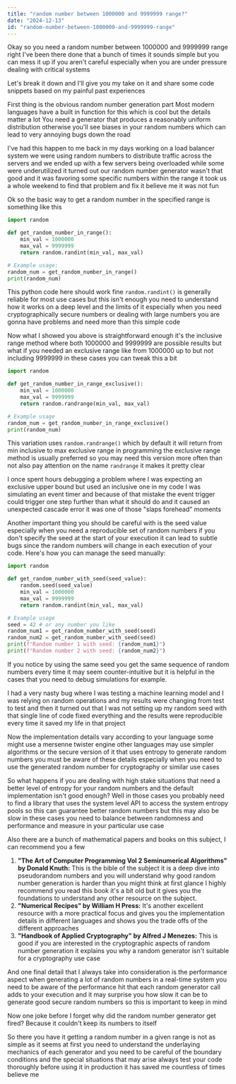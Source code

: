 ```yaml
---
title: "random number between 1000000 and 9999999 range?"
date: "2024-12-13"
id: "random-number-between-1000000-and-9999999-range"
---
```


Okay so you need a random number between 1000000 and 9999999 range right I've been there done that a bunch of times it sounds simple but you can mess it up if you aren't careful especially when you are under pressure dealing with critical systems

Let's break it down and I'll give you my take on it and share some code snippets based on my painful past experiences

First thing is the obvious random number generation part Most modern languages have a built in function for this which is cool but the details matter a lot You need a generator that produces a reasonably uniform distribution otherwise you'll see biases in your random numbers which can lead to very annoying bugs down the road

I've had this happen to me back in my days working on a load balancer system we were using random numbers to distribute traffic across the servers and we ended up with a few servers being overloaded while some were underutilized it turned out our random number generator wasn't that good and it was favoring some specific numbers within the range it took us a whole weekend to find that problem and fix it believe me it was not fun

Ok so the basic way to get a random number in the specified range is something like this

```python
import random

def get_random_number_in_range():
    min_val = 1000000
    max_val = 9999999
    return random.randint(min_val, max_val)

# Example usage:
random_num = get_random_number_in_range()
print(random_num)

```

This python code here should work fine `random.randint()` is generally reliable for most use cases but this isn't enough you need to understand how it works on a deep level and the limits of it especially when you need cryptographically secure numbers or dealing with large numbers you are gonna have problems and need more than this simple code

Now what I showed you above is straightforward enough it's the inclusive range method where both 1000000 and 9999999 are possible results but what if you needed an exclusive range like from 1000000 up to but not including 9999999 in these cases you can tweak this a bit

```python
import random

def get_random_number_in_range_exclusive():
    min_val = 1000000
    max_val = 9999999
    return random.randrange(min_val, max_val)

# Example usage
random_num = get_random_number_in_range_exclusive()
print(random_num)
```
This variation uses `random.randrange()` which by default it will return from min inclusive to max exclusive range in programming the exclusive range method is usually preferred so you may need this version more often than not also pay attention on the name `randrange` it makes it pretty clear

I once spent hours debugging a problem where I was expecting an exclusive upper bound but used an inclusive one in my code I was simulating an event timer and because of that mistake the event trigger could trigger one step further than what it should do and it caused an unexpected cascade error it was one of those "slaps forehead" moments

Another important thing you should be careful with is the seed value especially when you need a reproducible set of random numbers if you don't specify the seed at the start of your execution it can lead to subtle bugs since the random numbers will change in each execution of your code. Here's how you can manage the seed manually:

```python
import random

def get_random_number_with_seed(seed_value):
    random.seed(seed_value)
    min_val = 1000000
    max_val = 9999999
    return random.randint(min_val, max_val)

# Example usage
seed = 42 # or any number you like
random_num1 = get_random_number_with_seed(seed)
random_num2 = get_random_number_with_seed(seed)
print(f"Random number 1 with seed: {random_num1}")
print(f"Random number 2 with seed: {random_num2}")

```

If you notice by using the same seed you get the same sequence of random numbers every time it may seem counter-intuitive but it is helpful in the cases that you need to debug simulations for example.

I had a very nasty bug where I was testing a machine learning model and I was relying on random operations and my results were changing from test to test and then it turned out that I was not setting up my random seed with that single line of code fixed everything and the results were reproducible every time it saved my life in that project

Now the implementation details vary according to your language some might use a mersenne twister engine other languages may use simpler algorithms or the secure version of it that uses entropy to generate random numbers you must be aware of these details especially when you need to use the generated random number for cryptography or similar use cases

So what happens if you are dealing with high stake situations that need a better level of entropy for your random numbers and the default implementation isn't good enough? Well in those cases you probably need to find a library that uses the system level API to access the system entropy pools so this can guarantee better random numbers but this may also be slow in these cases you need to balance between randomness and performance and measure in your particular use case

Also there are a bunch of mathematical papers and books on this subject, I can recommend you a few

1.  **"The Art of Computer Programming Vol 2 Seminumerical Algorithms" by Donald Knuth:** This is the bible of the subject it is a deep dive into pseudorandom numbers and you will understand why good random number generation is harder than you might think at first glance I highly recommend you read this book it's a bit old but it gives you the foundations to understand any other resource on the subject.
2.  **"Numerical Recipes" by William H Press:** It's another excellent resource with a more practical focus and gives you the implementation details in different languages and shows you the trade offs of the different approaches
3.  **"Handbook of Applied Cryptography" by Alfred J Menezes:** This is good if you are interested in the cryptographic aspects of random number generation it explains you why a random generator isn't suitable for a cryptography use case

And one final detail that I always take into consideration is the performance aspect when generating a lot of random numbers in a real-time system you need to be aware of the performance hit that each random generator call adds to your execution and it may surprise you how slow it can be to generate good secure random numbers so this is important to keep in mind

Now one joke before I forget why did the random number generator get fired? Because it couldn't keep its numbers to itself

So there you have it getting a random number in a given range is not as simple as it seems at first you need to understand the underlaying mechanics of each generator and you need to be careful of the boundary conditions and the special situations that may arise always test your code thoroughly before using it in production it has saved me countless of times believe me
